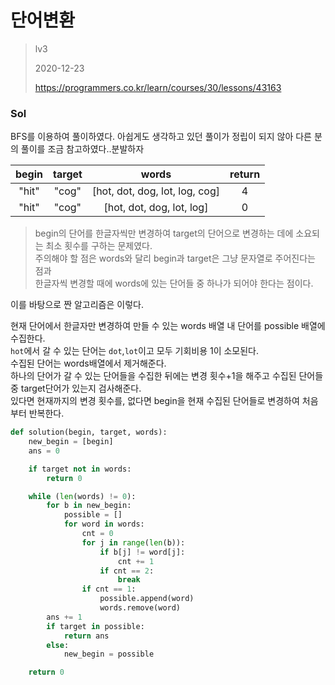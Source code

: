 # 단어변환
> lv3
>
> 2020-12-23
>
> https://programmers.co.kr/learn/courses/30/lessons/43163

### Sol
BFS를 이용하여 풀이하였다.
아쉽게도 생각하고 있던 풀이가 정립이 되지 않아 다른 분의 풀이를 조금 참고하였다..분발하자


| begin | target | words | return |
| :-----: | :-----: | :----------------: | :-----: |
| "hit"	| "cog"	| [hot, dot, dog, lot, log, cog] |	4
| "hit"	| "cog"	|	[hot, dot, dog, lot, log]	| 0


 > begin의 단어를 한글자씩만 변경하여 target의 단어으로 변경하는 데에 소요되는 최소 횟수를 구하는 문제였다.  
 > 주의해야 할 점은 words와 달리 begin과 target은 그냥 문자열로 주어진다는 점과  
 > 한글자씩 변경할 때에 words에 있는 단어들 중 하나가 되어야 한다는 점이다.  


이를 바탕으로 짠 알고리즘은 이렇다.  


현재 단어에서 한글자만 변경하여 만들 수 있는 words 배열 내 단어를 possible 배열에 수집한다.    
`hot`에서 갈 수 있는 단어는 `dot`,`lot`이고 모두 기회비용 1이 소모된다.  
수집된 단어는 words배열에서 제거해준다.  
하나의 단어가 갈 수 있는 단어들을 수집한 뒤에는 변경 횟수+1을 해주고 수집된 단어들 중 target단어가 있는지 검사해준다.  
있다면 현재까지의 변경 횟수를, 없다면 begin을 현재 수집된 단어들로 변경하여 처음부터 반복한다.  

```python
def solution(begin, target, words):
    new_begin = [begin]
    ans = 0

    if target not in words:
        return 0

    while (len(words) != 0):
        for b in new_begin:
            possible = []
            for word in words:
                cnt = 0
                for j in range(len(b)):
                    if b[j] != word[j]:
                        cnt += 1
                    if cnt == 2:
                        break
                if cnt == 1:
                    possible.append(word)
                    words.remove(word)
        ans += 1
        if target in possible:
            return ans
        else:
            new_begin = possible

    return 0
```
